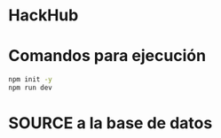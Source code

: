# HackHub

# Comandos para ejecución
```bash
npm init -y
npm run dev
```
# SOURCE a la base de datos
